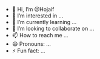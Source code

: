 - 👋 Hi, I’m @Hojaif
- 👀 I’m interested in ...
- 🌱 I’m currently learning ...
- 💞️ I’m looking to collaborate on ...
- 📫 How to reach me ...
- 😄 Pronouns: ...
- ⚡ Fun fact: ...

<!---
Hojaif/Hojaif is a ✨ special ✨ repository because its `README.md` (this file) appears on your GitHub profile.
You can click the Preview link to take a look at your changes.
--->
